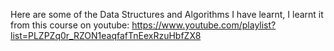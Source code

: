 Here are some of the Data Structures and Algorithms I have learnt, I learnt it from this course on youtube:
https://www.youtube.com/playlist?list=PLZPZq0r_RZON1eaqfafTnEexRzuHbfZX8
